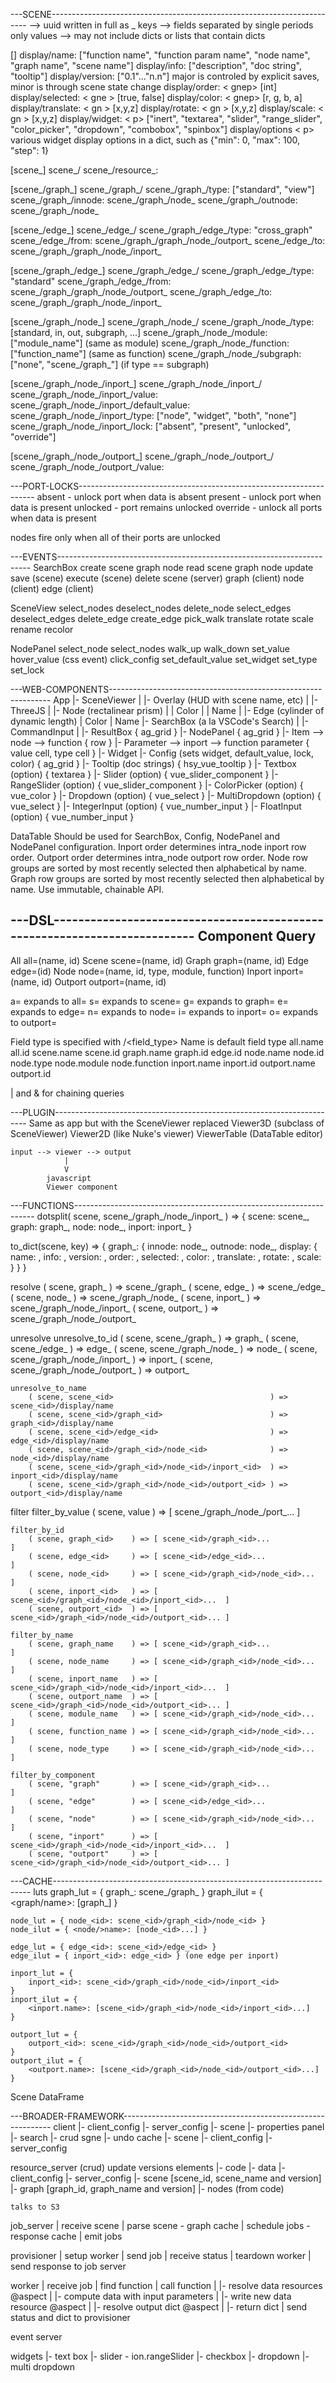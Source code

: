 ---SCENE------------------------------------------------------------------------
<id>   --> uuid written in full as <component>_<id>
keys   --> fields separated by single periods only
values --> may not include dicts or lists that contain dicts

[<display>]
    display/name:      <sgnep> ["function name", "function param name", "node name", "graph name", "scene name"]
    display/info:      <sgnep> ["description", "doc string", "tooltip"]
    display/version:   <sgn  > ["0.1"..."n.n"] major is controled by explicit saves, minor is through scene state change
    display/order:     < gnep> [int]
    display/selected:  < gne > [true, false]
    display/color:     < gnep> [r, g, b, a]
    display/translate: < gn  > [x,y,z]
    display/rotate:    < gn  > [x,y,z]
    display/scale:     < gn  > [x,y,z]
    display/widget:    <    p> ["inert", "textarea", "slider", "range_slider", "color_picker", "dropdown", "combobox", "spinbox"]
    display/options    <    p> various widget display options in a dict, such as {"min": 0, "max": 100, "step": 1}

[scene_<id>]
    scene_<id>/<display>
    scene_<id>/resource_<id>:

[scene_<id>/graph_<id>]
    scene_<id>/graph_<id>/<display>
    scene_<id>/graph_<id>/type: ["standard", "view"]
    scene_<id>/graph_<id>/innode: scene_<id>/graph_<id>/node_<id>
    scene_<id>/graph_<id>/outnode: scene_<id>/graph_<id>/node_<id>

[scene_<id>/edge_<id>]
    scene_<id>/edge_<id>/<display>
    scene_<id>/graph_<id>/edge_<id>/type: "cross_graph"
    scene_<id>/edge_<id>/from: scene_<id>/graph_<id>/graph_<id>/node_<id>/outport_<id>
    scene_<id>/edge_<id>/to: scene_<id>/graph_<id>/graph_<id>/node_<id>/inport_<id>

[scene_<id>/graph_<id>/edge_<id>]
    scene_<id>/graph_<id>/edge_<id>/<display>
    scene_<id>/graph_<id>/edge_<id>/type: "standard"
    scene_<id>/graph_<id>/edge_<id>/from: scene_<id>/graph_<id>/graph_<id>/node_<id>/outport_<id>
    scene_<id>/graph_<id>/edge_<id>/to: scene_<id>/graph_<id>/graph_<id>/node_<id>/inport_<id>

[scene_<id>/graph_<id>/node_<id>]
    scene_<id>/graph_<id>/node_<id>/<display>
    scene_<id>/graph_<id>/node_<id>/type: [standard, in, out, subgraph, ...]
    scene_<id>/graph_<id>/node_<id>/module: ["module_name"] (same as module)
    scene_<id>/graph_<id>/node_<id>/function: ["function_name"] (same as function)
    scene_<id>/graph_<id>/node_<id>/subgraph: ["none", "scene_<id>/graph_<id>"] (if type == subgraph)

[scene_<id>/graph_<id>/node_<id>/inport_<id>]
    scene_<id>/graph_<id>/node_<id>/inport_<id>/<display>
    scene_<id>/graph_<id>/node_<id>/inport_<id>/value:
    scene_<id>/graph_<id>/node_<id>/inport_<id>/default_value:
    scene_<id>/graph_<id>/node_<id>/inport_<id>/type: ["node", "widget", "both", "none"]
    scene_<id>/graph_<id>/node_<id>/inport_<id>/lock: ["absent", "present", "unlocked", "override"]

[scene_<id>/graph_<id>/node_<id>/outport_<id>]
    scene_<id>/graph_<id>/node_<id>/outport_<id>/<display>
    scene_<id>/graph_<id>/node_<id>/outport_<id>/value:

---PORT-LOCKS-------------------------------------------------------------------
absent   - unlock port when data is absent
present  - unlock port when data is present
unlocked - port remains unlocked
override - unlock all ports when data is present

nodes fire only when all of their ports are unlocked

---EVENTS-----------------------------------------------------------------------
SearchBox
    create
        scene
        graph
        node
    read
        scene
        graph
        node
    update
        save (scene)
        execute (scene)
    delete
        scene (server)
        graph (client)
        node (client)
        edge (client)

SceneView
    select_nodes
    deselect_nodes
    delete_node
    select_edges
    deselect_edges
    delete_edge
    create_edge
    pick_walk
    translate
    rotate
    scale
    rename
    recolor

NodePanel
    select_node
    select_nodes
    walk_up
    walk_down
    set_value
    hover_value (css event)
    click_config
        set_default_value
        set_widget
        set_type
        set_lock

---WEB-COMPONENTS---------------------------------------------------------------
App
    |- SceneViewer
    |   |- Overlay (HUD with scene name, etc)
    |   |- ThreeJS
    |       |- Node (rectalinear prism)
    |       |       Color
    |       |       Name
    |       |- Edge (cylinder of dynamic length)
    |               Color
    |               Name
    |- SearchBox (a la VSCode's Search)
    |   |- CommandInput
    |   |- ResultBox { ag_grid }
    |- NodePanel { ag_grid }
        |- Item --> node --> function { row }
            |- Parameter --> inport --> function parameter { value cell, type cell }
                |- Widget
                    |- Config (sets widget, default_value, lock, color) { ag_grid }
                    |- Tooltip (doc strings)                         { hsy_vue_tooltip }
                    |- Textbox (option)                              { textarea }
                    |- Slider (option)                               { vue_slider_component }
                    |- RangeSlider (option)                          { vue_slider_component }
                    |- ColorPicker (option)                          { vue_color }
                    |- Dropdown (option)                             { vue_select }
                    |- MultiDropdown (option)                        { vue_select }
                    |- IntegerInput (option)                         { vue_number_input }
                    |- FloatInput (option)                           { vue_number_input }

DataTable
    Should be used for SearchBox, Config, NodePanel and NodePanel configuration.
    Inport order determines intra_node inport row order.
    Outport order determines intra_node outport row order.
    Node row groups are sorted by most recently selected then alphabetical by name.
    Graph row groups are sorted by most recently selected then alphabetical by name.
    Use immutable, chainable API.

---DSL--------------------------------------------------------------------------
Component   Query
-----------------------------
All         all=(name, id)
Scene       scene=(name, id)
Graph       graph=(name, id)
Edge        edge=(id)
Node        node=(name, id, type, module, function)
Inport      inport=(name, id)
Outport     outport=(name, id)

a= expands to all=
s= expands to scene=
g= expands to graph=
e= expands to edge=
n= expands to node=
i= expands to inport=
o= expands to outport=

Field type is specified with <field>/<field_type>
Name is default field type
all.name       all.id
scene.name     scene.id
graph.name     graph.id
               edge.id
node.name      node.id      node.type   node.module     node.function
inport.name    inport.id
outport.name   outport.id

| and & for chaining queries

---PLUGIN-----------------------------------------------------------------------
    Same as app but with the SceneViewer replaced
    Viewer3D (subclass of SceneViewer)
    Viewer2D (like Nuke's viewer)
    ViewerTable (DataTable editor)

    input --> viewer --> output
                |
                V
            javascript
            Viewer component

---FUNCTIONS--------------------------------------------------------------------
dotsplit( scene, scene_<id>/graph_<id>/node_<id>/inport_<id> ) => {
    scene: scene_<id>,
    graph: graph_<id>,
    node: node_<id>,
    inport: inport_<id>
}

to_dict(scene, key) => {
    graph_<id>: {
        innode: node_<id>,
        outnode: node_<id>,
        display: {
            name: <name>,
            info: <info>,
            version: <version>,
            order: <order>,
            selected: <selected>,
            color: <color>,
            translate: <translate>,
            rotate: <rotate>,
            scale: <scale>
        }
    }
}

resolve
    ( scene, graph_<id>    ) => scene_<id>/graph_<id>
    ( scene, edge_<id>     ) => scene_<id>/edge_<id>
    ( scene, node_<id>     ) => scene_<id>/graph_<id>/node_<id>
    ( scene, inport_<id>   ) => scene_<id>/graph_<id>/node_<id>/inport_<id>
    ( scene, outport_<id>  ) => scene_<id>/graph_<id>/node_<id>/outport_<id>

unresolve
    unresolve_to_id
        ( scene, scene_<id>/graph_<id>                        ) => graph_<id>
        ( scene, scene_<id>/edge_<id>                         ) => edge_<id>
        ( scene, scene_<id>/graph_<id>/node_<id>              ) => node_<id>
        ( scene, scene_<id>/graph_<id>/node_<id>/inport_<id>  ) => inport_<id>
        ( scene, scene_<id>/graph_<id>/node_<id>/outport_<id> ) => outport_<id>

    unresolve_to_name
        ( scene, scene_<id>                                   ) => scene_<id>/display/name
        ( scene, scene_<id>/graph_<id>                        ) => graph_<id>/display/name
        ( scene, scene_<id>/edge_<id>                         ) => edge_<id>/display/name
        ( scene, scene_<id>/graph_<id>/node_<id>              ) => node_<id>/display/name
        ( scene, scene_<id>/graph_<id>/node_<id>/inport_<id>  ) => inport_<id>/display/name
        ( scene, scene_<id>/graph_<id>/node_<id>/outport_<id> ) => outport_<id>/display/name

filter
    filter_by_value
        ( scene, value         ) => [ scene_<id>/graph_<id>/node_<id>/port_<id>...    ]

    filter_by_id
        ( scene, graph_<id>    ) => [ scene_<id>/graph_<id>...                        ]
        ( scene, edge_<id>     ) => [ scene_<id>/edge_<id>...                         ]
        ( scene, node_<id>     ) => [ scene_<id>/graph_<id>/node_<id>...              ]
        ( scene, inport_<id>   ) => [ scene_<id>/graph_<id>/node_<id>/inport_<id>...  ]
        ( scene, outport_<id>  ) => [ scene_<id>/graph_<id>/node_<id>/outport_<id>... ]

    filter_by_name
        ( scene, graph_name    ) => [ scene_<id>/graph_<id>...                        ]
        ( scene, node_name     ) => [ scene_<id>/graph_<id>/node_<id>...              ]
        ( scene, inport_name   ) => [ scene_<id>/graph_<id>/node_<id>/inport_<id>...  ]
        ( scene, outport_name  ) => [ scene_<id>/graph_<id>/node_<id>/outport_<id>... ]
        ( scene, module_name   ) => [ scene_<id>/graph_<id>/node_<id>...              ]
        ( scene, function_name ) => [ scene_<id>/graph_<id>/node_<id>...              ]
        ( scene, node_type     ) => [ scene_<id>/graph_<id>/node_<id>...              ]

    filter_by_component
        ( scene, "graph"       ) => [ scene_<id>/graph_<id>...                        ]
        ( scene, "edge"        ) => [ scene_<id>/edge_<id>...                         ]
        ( scene, "node"        ) => [ scene_<id>/graph_<id>/node_<id>...              ]
        ( scene, "inport"      ) => [ scene_<id>/graph_<id>/node_<id>/inport_<id>...  ]
        ( scene, "outport"     ) => [ scene_<id>/graph_<id>/node_<id>/outport_<id>... ]

---CACHE------------------------------------------------------------------------
luts
    graph_lut = { graph_<id>: scene_<id>/graph_<id> }
    graph_ilut = { <graph/name>: [graph_<id>] }

    node_lut = { node_<id>: scene_<id>/graph_<id>/node_<id> }
    node_ilut = { <node/>name>: [node_<id>...] }

    edge_lut = { edge_<id>: scene_<id>/edge_<id> }
    edge_ilut = { inport_<id>: edge_<id> } (one edge per inport)

    inport_lut = {
        inport_<id>: scene_<id>/graph_<id>/node_<id>/inport_<id>
    }
    inport_ilut = {
        <inport.name>: [scene_<id>/graph_<id>/node_<id>/inport_<id>...]
    }

    outport_lut = {
        outport_<id>: scene_<id>/graph_<id>/node_<id>/outport_<id>
    }
    outport_ilut = {
        <outport.name>: [scene_<id>/graph_<id>/node_<id>/outport_<id>...]
    }

Scene DataFrame

---BROADER-FRAMEWORK------------------------------------------------------------
client
    |- client_config
    |- server_config
    |- scene
    |- properties panel
    |- search
    |- crud sgne
    |- undo cache
        |- scene
        |- client_config
        |- server_config

resource_server (crud) update versions elements
    |- code
    |- data
    |- client_config
    |- server_config
    |- scene [scene_id, scene_name and version]
    |- graph [graph_id, graph_name and version]
    |- nodes (from code)

    talks to S3

job_server
    |
    receive scene
    |
    parse scene - graph cache
    |
    schedule jobs - response cache
    |
    emit jobs

provisioner
    |
    setup worker
    |
    send job
    |
    receive status
    |
    teardown worker
    |
    send response to job server

worker
    |
    receive job
    |
    find function
    |
    call function
    |    |- resolve data resources @aspect
    |    |- compute data with input parameters
    |    |- write new data resource @aspect
    |    |- resolve output dict @aspect
    |    |- return dict
    |
    send status and dict to provisioner

event server

widgets
    |- text box
    |- slider - ion.rangeSlider
    |- checkbox
    |- dropdown
    |- multi dropdown
